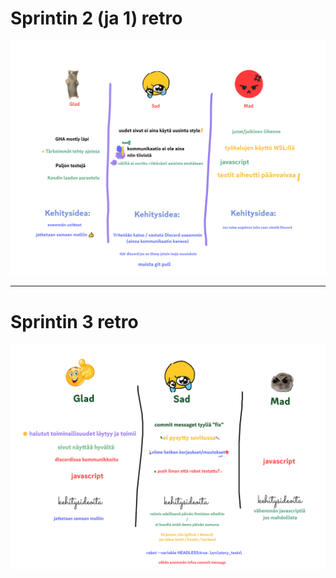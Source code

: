 # Sprintin 2 (ja 1) retro
![Sprintin 2 Retro](retro2.png)

---

# Sprintin 3 retro
![Sprintin 3 Retro](retro3.png)